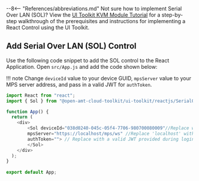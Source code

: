 --8<-- "References/abbreviations.md"
Not sure how to implement Serial Over LAN (SOL)? View the [UI Toolkit KVM Module Tutorial](../../../Tutorials/uitoolkitReact.md) for a step-by-step walkthrough of the prerequisites and instructions for implementing a React Control using the UI Toolkit.


## Add Serial Over LAN (SOL) Control

Use the following code snippet to add the SOL control to the React Application.
Open `src/App.js` and add the code shown below:

!!! note
    Change `deviceId` value to your device GUID, `mpsServer` value to your MPS server address, and pass in a valid JWT  for `authToken`.

``` javascript hl_lines="7 8 9"
import React from "react";
import { Sol } from "@open-amt-cloud-toolkit/ui-toolkit/reactjs/SerialOverLAN";

function App() {
  return (
    <div>
        <Sol deviceId="038d0240-045c-05f4-7706-980700080009"//Replace with AMT Device GUID
        mpsServer="https://localhost/mps/ws" //Replace 'localhost' with Development System or MPS Server IP Address
        authToken=""> // Replace with a valid JWT provided during login of MPS
        </Sol>
    </div>
  );
}
​
export default App;
```
